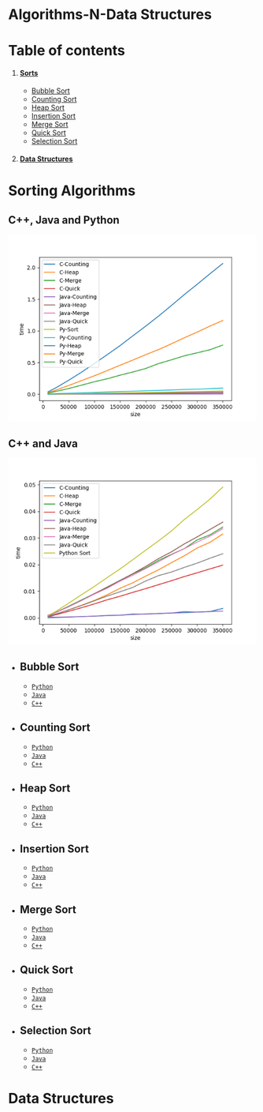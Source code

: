 # Algorithms-N-Data Structures

# Table of contents

1. #### [Sorts](#sorting-algorithms)
    - [Bubble Sort](#bubble-sort)
    - [Counting Sort](#counting-sort)
    - [Heap Sort](#heap-sort)
    - [Insertion Sort](#insertion-sort)
    - [Merge Sort](#merge-sort)
    - [Quick Sort](#quick-sort)
    - [Selection Sort](#selection-sort)
2. #### [Data Structures](#data-structures-1)

# Sorting Algorithms
## C++, Java and Python
![ALL](/Sorts/results/img/c-java-python-performance.png)

## C++ and Java
![CJAVA](/Sorts/results/img/c-vs-java-performance.png)

- ## Bubble Sort
  - [`Python`](/Sorts/Python/BubbleSort.py)
  - [`Java`](/Sorts/Java/BubbleSort.java)
  - [`C++`](/Sorts/C%2B%2B/bubble.h)
- ## Counting Sort
  - [`Python`](/Sorts/Python/CountingSort.py)
  - [`Java`](/Sorts/Java/countingsort.java)
  - [`C++`](/Sorts/C%2B%2B/countingsort.cpp)
- ## Heap Sort
  - [`Python`](/Sorts/Python/HeapSort.py)
  - [`Java`](/Sorts/Java/HeapSort.java)
  - [`C++`](/Sorts/C%2B%2B/heapSort.cpp)
- ## Insertion Sort
  - [`Python`](/Sorts/Python/InsertionSort.py)
  - [`Java`](/Sorts/Java/InsertionSort.java)
  - [`C++`](/Sorts/C%2B%2B/insertion.h)
- ## Merge Sort
  - [`Python`](/Sorts/Python/MergeSort.py)
  - [`Java`](/Sorts/Java/MergeSort.java)
  - [`C++`](/Sorts/C%2B%2B/merge.h)
- ## Quick Sort
  - [`Python`](/Sorts/Python/QuickSort.py)
  - [`Java`](/Sorts/Java/QuickSort.java)
  - [`C++`](/Sorts/C%2B%2B/quick.h)
- ## Selection Sort
  - [`Python`](/Sorts/Python/SelectionSort.py)
  - [`Java`](/Sorts/Java/SelectionSort.java)
  - [`C++`](/Sorts/C%2B%2B/selection.cpp)

# Data Structures

